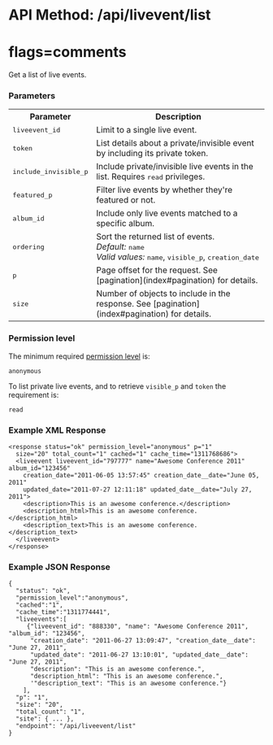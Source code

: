 # API Method: /api/livevent/list
# flags=comments

Get a list of live events.

### Parameters


<table class="pretty">
  <tr><th>Parameter</th><th>Description</th></tr>

  <tr>
    <td>
      <tt>liveevent_id</tt> 
    </td>
    <td>
      Limit to a single live event.
    </td>
  </tr>

  <tr>
    <td>
      <tt>token</tt> 
    </td>
    <td>
      List details about a private/invisible event by including its private token.
    </td>
  </tr>

  <tr>
    <td>
      <tt>include_invisible_p</tt> 
    </td>
    <td>
      Include private/invisible live events in the list. Requires <tt>read</tt> privileges.
    </td>
  </tr>

  <tr>
    <td>
      <tt>featured_p</tt>
    </td>
    <td>
      Filter live events by whether they're featured or not.
    </td>
  </tr>

  <tr>
    <td>
      <tt>album_id</tt>
    </td>
    <td>
      Include only live events matched to a specific album.
    </td>
  </tr>

  <tr>
    <td>
      <tt>ordering</tt>
    </td>
    <td>
      Sort the returned list of events.<br/>
      <i>Default:</i> <tt>name</tt><br/>
      <i>Valid values:</i> <tt>name</tt>, <tt>visible_p</tt>, <tt>creation_date</tt>
    </td>
  </tr>

  <tr>
    <td>
      <tt>p</tt>
    </td>
    <td>
      Page offset for the request. See [pagination](index#pagination) for details.
    </td>
  </tr>

  <tr>
    <td>
      <tt>size</tt>
    </td>
    <td>
      Number of objects to include in the response. See [pagination](index#pagination) for details.
    </td>
  </tr>
</table>



### Permission level 

The minimum required [permission level](index#permission-level) is:

    anonymous

To list private live events, and to retrieve `visible_p` and `token` the requirement is:

    read

### Example XML Response

    <response status="ok" permission_level="anonymous" p="1" 
      size="20" total_count="1" cached="1" cache_time="1311768686">
      <liveevent liveevent_id="797777" name="Awesome Conference 2011" album_id="123456" 
        creation_date="2011-06-05 13:57:45" creation_date__date="June 05, 2011" 
        updated_date="2011-07-27 12:11:18" updated_date__date="July 27, 2011">
        <description>This is an awesome conference.</description>
        <description_html>This is an awesome conference.</description_html>
        <description_text>This is an awesome conference.</description_text>
      </liveevent>
    </response>


### Example JSON Response

    {
      "status": "ok", 
      "permission_level":"anonymous",
      "cached":"1",
      "cache_time":"1311774441",
      "liveevents":[
         {"liveevent_id": "888330", "name": "Awesome Conference 2011", "album_id": "123456", 
          "creation_date": "2011-06-27 13:09:47", "creation_date__date": "June 27, 2011", 
          "updated_date": "2011-06-27 13:10:01", "updated_date__date": "June 27, 2011", 
          "description": "This is an awesome conference.", 
          "description_html": "This is an awesome conference.", 
          '"description_text": "This is an awesome conference."}
        ],
      "p": "1",
      "size": "20",
      "total_count": "1",
      "site": { ... },
      "endpoint": "/api/liveevent/list"
    }
